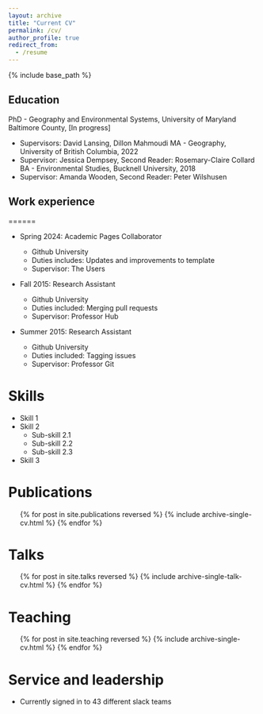```yaml
---
layout: archive
title: "Current CV"
permalink: /cv/
author_profile: true
redirect_from:
  - /resume
---
```


{% include base_path %}


## Education
PhD - Geography and Environmental Systems, University of Maryland Baltimore County, [In progress]
  * Supervisors: David Lansing, Dillon Mahmoudi
MA - Geography, University of British Columbia, 2022
  * Supervisor: Jessica Dempsey, Second Reader: Rosemary-Claire Collard
BA - Environmental Studies, Bucknell University, 2018
  * Supervisor: Amanda Wooden, Second Reader: Peter Wilshusen 

## Work experience
======
* Spring 2024: Academic Pages Collaborator
  * Github University
  * Duties includes: Updates and improvements to template
  * Supervisor: The Users

* Fall 2015: Research Assistant
  * Github University
  * Duties included: Merging pull requests
  * Supervisor: Professor Hub

* Summer 2015: Research Assistant
  * Github University
  * Duties included: Tagging issues
  * Supervisor: Professor Git
  
Skills
======
* Skill 1
* Skill 2
  * Sub-skill 2.1
  * Sub-skill 2.2
  * Sub-skill 2.3
* Skill 3

Publications
======
  <ul>{% for post in site.publications reversed %}
    {% include archive-single-cv.html %}
  {% endfor %}</ul>
  
Talks
======
  <ul>{% for post in site.talks reversed %}
    {% include archive-single-talk-cv.html  %}
  {% endfor %}</ul>
  
Teaching
======
  <ul>{% for post in site.teaching reversed %}
    {% include archive-single-cv.html %}
  {% endfor %}</ul>
  
Service and leadership
======
* Currently signed in to 43 different slack teams
